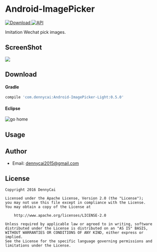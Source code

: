 # Android-ImagePicker
[ ![Download](https://api.bintray.com/packages/dennycai/maven/android-imagepicker/images/download.svg) ](https://bintray.com/dennycai/maven/android-imagepicker/_latestVersion)
[![API](https://img.shields.io/badge/API-11%2B-brightgreen.svg?style=flat)](https://android-arsenal.com/api?level=11)

Imitation Wechat pick images.

ScreenShot
--
![](https://null)

Download
--
#### Gradle
```groovy
compile 'com.dennycai:Android-ImagePicker-Light:0.5.0'
```
#### Eclipse
![go home](http://null)

Usage
--

Author
--
* Email: dennycai2015@gmail.com

License
--
```
Copyright 2016 DennyCai

Licensed under the Apache License, Version 2.0 (the "License");
you may not use this file except in compliance with the License.
You may obtain a copy of the License at

    http://www.apache.org/licenses/LICENSE-2.0

Unless required by applicable law or agreed to in writing, software
distributed under the License is distributed on an "AS IS" BASIS,
WITHOUT WARRANTIES OR CONDITIONS OF ANY KIND, either express or implied.
See the License for the specific language governing permissions and
limitations under the License.
